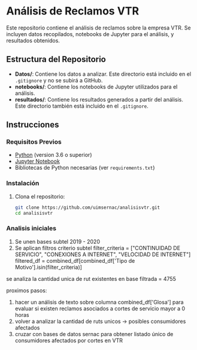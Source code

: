 
# Análisis de Reclamos VTR

Este repositorio contiene el análisis de reclamos sobre la empresa VTR. Se incluyen datos recopilados, notebooks de Jupyter para el análisis, y resultados obtenidos.

## Estructura del Repositorio

- **Datos/**: Contiene los datos a analizar. Este directorio está incluido en el `.gitignore` y no se subirá a GitHub.
- **notebooks/**: Contiene los notebooks de Jupyter utilizados para el análisis.
- **resultados/**: Contiene los resultados generados a partir del análisis. Este directorio también está incluido en el `.gitignore`.

## Instrucciones

### Requisitos Previos

- [Python](https://www.python.org/downloads/) (version 3.6 o superior)
- [Jupyter Notebook](https://jupyter.org/install)
- Bibliotecas de Python necesarias (ver `requirements.txt`)

### Instalación

1. Clona el repositorio:
   ```bash
   git clone https://github.com/uimsernac/analisisvtr.git
   cd analisisvtr

### Analisis iniciales 

1. Se unen bases subtel 2019 - 2020 
2. Se aplican filtros criterio subtel
filter_criteria = ["CONTINUIDAD DE SERVICIO", "CONEXIONES A INTERNET", "VELOCIDAD DE INTERNET"]
filtered_df = combined_df[combined_df['Tipo de Motivo'].isin(filter_criteria)]

se analiza la cantidad unica de rut existentes en base filtrada = 4755

proximos pasos:
1. hacer un análisis de texto sobre columna combined_df['Glosa'] para evaluar si existen reclamos asociados a cortes de servicio mayor a 0 horas 
2. volver a analizar la cantidad de ruts unicos -> posibles consumidores afectados 
3. cruzar con bases de datos sernac para obtener listado único de consumidores afectados por cortes en VTR



